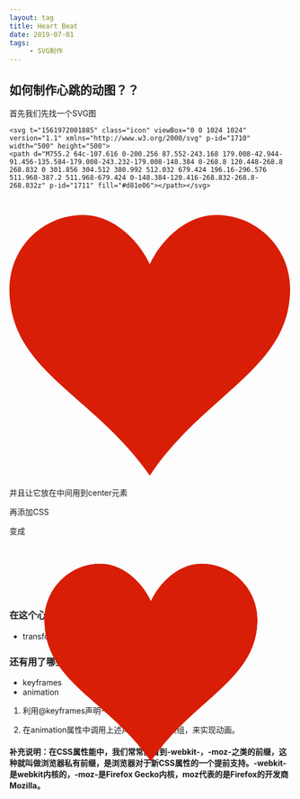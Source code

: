 ```yaml
---
layout: tag
title: Heart Beat
date: 2019-07-01
tags:
     - SVG制作
---
```


## 如何制作心跳的动图？？
 <!--more-->
 
 首先我们先找一个SVG图
 
 ```
 <svg t="1561972001885" class="icon" viewBox="0 0 1024 1024" version="1.1" xmlns="http://www.w3.org/2000/svg" p-id="1710" width="500" height="500">
 <path d="M755.2 64c-107.616 0-200.256 87.552-243.168 179.008-42.944-91.456-135.584-179.008-243.232-179.008-148.384 0-268.8 120.448-268.8 268.832 0 301.856 304.512 380.992 512.032 679.424 196.16-296.576 511.968-387.2 511.968-679.424 0-148.384-120.416-268.832-268.8-268.832z" p-id="1711" fill="#d81e06"></path></svg>
 ```
 
 <svg t="1561972001885" class="icon" viewBox="0 0 1024 1024" version="1.1" xmlns="http://www.w3.org/2000/svg" p-id="1710" width="500" height="500"><path d="M755.2 64c-107.616 0-200.256 87.552-243.168 179.008-42.944-91.456-135.584-179.008-243.232-179.008-148.384 0-268.8 120.448-268.8 268.832 0 301.856 304.512 380.992 512.032 679.424 196.16-296.576 511.968-387.2 511.968-679.424 0-148.384-120.416-268.832-268.8-268.832z" p-id="1711" fill="#d81e06"></path></svg>
 
 并且让它放在中间用到center元素
 
 再添加CSS
 
 变成
 <center>
<div class="heart" style="width: 100%" >
<svg t="1561972001885" class="icon" viewBox="0 0 1024 1024" version="1.1" xmlns="http://www.w3.org/2000/svg" p-id="1710" width="500" height="500"><path d="M755.2 64c-107.616 0-200.256 87.552-243.168 179.008-42.944-91.456-135.584-179.008-243.232-179.008-148.384 0-268.8 120.448-268.8 268.832 0 301.856 304.512 380.992 512.032 679.424 196.16-296.576 511.968-387.2 511.968-679.424 0-148.384-120.416-268.832-268.8-268.832z" p-id="1711" fill="#d81e06"></path></svg> 
</div>
</center>

<style>
.heart {
  top:5%;
  left:5%;
  width: 100px; 
  height: 90px;
  margin:0px -0px;
  -webkit-transition:all 2s ease;
  -webkit-animation: latidoslatinosurbanosemergenteshiphophermanobrother 2s infinite;
} 
@-webkit-keyframes latidoslatinosurbanosemergenteshiphophermanobrother {
  0% { -webkit-transform: scale(0.9); }
  8% { -webkit-transform: scale(0.7);  }
  17% { -webkit-transform: scale(1.5); }
  25% { -webkit-transform: scale(0.7); }
  87.5% { -webkit-transform: scale(0.7); }
  100%  { -webkit-transform: scale(1); }
}
</style>

### 在这个心跳的动图里它用了什么效果呢？
- transform：平移

### 还有用了哪些属性呢？？
- keyframes
- animation
1. 利用@keyframes声明一个关键帧组。

2. 在animation属性中调用上述声明的的关键帧组，来实现动画。

#### 补充说明：在CSS属性能中，我们常常能看到-webkit-，-moz-之类的前缀，这种就叫做浏览器私有前缀，是浏览器对于新CSS属性的一个提前支持。-webkit-是webkit内核的，-moz-是Firefox Gecko内核，moz代表的是Firefox的开发商Mozilla。
 
